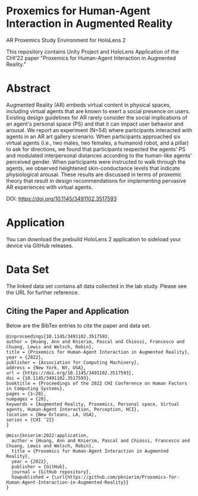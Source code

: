 # Proxemics for Human-Agent Interaction in Augmented Reality
AR Proxemics Study Environment for HoloLens 2

This repository contains Unity Project and HoloLens Application of the CHI'22 paper "Proxemics for Human-Agent Interaction in Augmented Reality."

# Abstract 
Augmented Reality (AR) embeds virtual content in physical spaces, including virtual agents that are known to exert a social presence on users. Existing design guidelines for AR rarely consider the social implications of an agent's personal space (PS) and that it can impact user behavior and arousal. We report an experiment (N=54) where participants interacted with agents in an AR art gallery scenario. When participants approached six virtual agents (i.e., two males, two females, a humanoid robot, and a pillar) to ask for directions, we found that participants respected the agents' PS and modulated interpersonal distances according to the human-like agents' perceived gender. When participants were instructed to walk through the agents, we observed heightened skin-conductance levels that indicate physiological arousal. These results are discussed in terms of proxemic theory that result in design recommendations for implementing pervasive AR experiences with virtual agents.

DOI: https://doi.org/10.1145/3491102.3517593

# Application 

You can download the prebuild HoloLens 2 application to sideload your device via GitHub releases. 

# Data Set

The linked data set contains all data collected in the lab study. Please see the URL for further reference. 

## Citing the Paper and Application

Below are the BibTex entries to cite the paper and data set.


```
@inproceedings{10.1145/3491102.3517593,
author = {Huang, Ann and Knierim, Pascal and Chiossi, Francesco and Chuang, Lewis and Welsch, Robin},
title = {Proxemics for Human-Agent Interaction in Augmented Reality},
year = {2022},
publisher = {Association for Computing Machinery},
address = {New York, NY, USA},
url = {https://doi.org/10.1145/3491102.3517593},
doi = {10.1145/3491102.3517593},
booktitle = {Proceedings of the 2022 CHI Conference on Human Factors in Computing Systems},
pages = {1–20},
numpages = {20},
keywords = {Augmented Reality, Proxemics, Personal space, Virtual agents, Human-Agent Interaction, Perception, HCI},
location = {New Orleans, LA, USA},
series = {CHI ’22}
}
```


```
@misc{knierim:2022:application,
  author = {Huang, Ann and Knierim, Pascal and Chiossi, Francesco and Chuang, Lewis and Welsch, Robin},
  title = {Proxemics for Human-Agent Interaction in Augmented Reality},
  year = {2022},
  publisher = {GitHub},
  journal = {GitHub repository},
  howpublished = {\url{https://github.com/pknierim/Proxemics-for-Human-Agent-Interaction-in-Augmented-Reality}}
}
```
